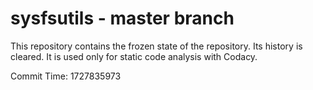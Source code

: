 # sysfsutils - master branch

This repository contains the frozen state of the repository.
Its history is cleared. It is used only for static code
analysis with Codacy.

Commit Time: 1727835973